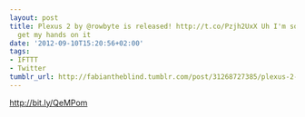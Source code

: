 ```yaml
---
layout: post
title: Plexus 2 by @rowbyte is released! http://t.co/Pzjh2UxX Uh I'm so exited to
  get my hands on it
date: '2012-09-10T15:20:56+02:00'
tags:
- IFTTT
- Twitter
tumblr_url: http://fabiantheblind.tumblr.com/post/31268727385/plexus-2-by-rowbyte-is-released-http-t-co-pzjh2uxx
---
```

http://bit.ly/QeMPom
